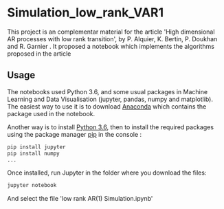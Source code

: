 # Simulation_low_rank_VAR1

This project is an complementar material for the article 'High dimensional AR processes with low rank transition', by P. Alquier, K. Bertin, P. Doukhan and R. Garnier . It proposed a notebook which implements the algorithms proposed in the article

## Usage

The notebooks used Python 3.6, and some usual packages in Machine Learning and Data Visualisation (jupyter, pandas, numpy and matplotlib). The easiest way to use it is to download [Anaconda](https://www.anaconda.com/distribution/) which contains the package used in the notebook.

Another way is to install [Python 3.6](https://www.python.org/downloads/), then to install the required packages using the package manager [pip](https://pip.pypa.io/en/stable/) in the console : 

```bash
pip install jupyter
pip install numpy
...
```

Once installed, run Jupyter in the folder where you download the files:

```bash
jupyter notebook
```

And select the file 'low rank AR(1) Simulation.ipynb'
